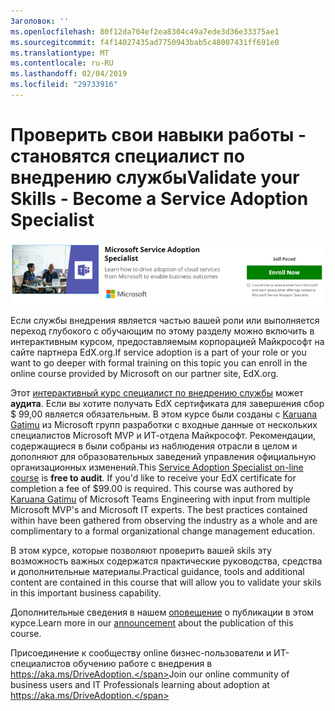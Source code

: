 ```yaml
---
Заголовок: ''
ms.openlocfilehash: 80f12da704ef2ea8304c49a7ede3d36e33375ae1
ms.sourcegitcommit: f4f14027435ad7750943bab5c48007431ff691e0
ms.translationtype: MT
ms.contentlocale: ru-RU
ms.lasthandoff: 02/04/2019
ms.locfileid: "29733916"
---
```

# <a name="validate-your-skills---become-a-service-adoption-specialist"></a><span data-ttu-id="40aab-102">Проверить свои навыки работы - становятся специалист по внедрению службы</span><span class="sxs-lookup"><span data-stu-id="40aab-102">Validate your Skills - Become a Service Adoption Specialist</span></span>

![Курс для специалистов внедрения службы](media/champs_sascourse.png)

<span data-ttu-id="40aab-104">Если службы внедрения является частью вашей роли или выполняется переход глубокого с обучающим по этому разделу можно включить в интерактивным курсом, предоставляемым корпорацией Майкрософт на сайте партнера EdX.org.</span><span class="sxs-lookup"><span data-stu-id="40aab-104">If service adoption is a part of your role or you want to go deeper with formal training on this topic you can enroll in the online course provided by Microsoft on our partner site, EdX.org.</span></span> 

<span data-ttu-id="40aab-p101">Этот [интерактивный курс специалист по внедрению службы](https://aka.ms/AdoptionCert) может **аудита**.  Если вы хотите получать EdX сертификата для завершения сбор $ 99,00 является обязательным.  В этом курсе были созданы с [Karuana Gatimu](https://linkedin.com/in/karuanagatimu) из Microsoft групп разработки с входные данные от нескольких специалистов Microsoft MVP и ИТ-отдела Майкрософт.  Рекомендации, содержащиеся в были собраны из наблюдения отрасли в целом и дополняют для образовательных заведений управления официальную организационных изменений.</span><span class="sxs-lookup"><span data-stu-id="40aab-p101">This [Service Adoption Specialist on-line course](https://aka.ms/AdoptionCert) is **free to audit**.  If you'd like to receive your EdX certificate for completion a fee of $99.00 is required.  This course was authored by [Karuana Gatimu](https://linkedin.com/in/karuanagatimu) of Microsoft Teams Engineering with input from multiple Microsoft MVP's and Microsoft IT experts.  The best practices contained within have been gathered from observing the industry as a whole and are complimentary to a formal organizational change management education.</span></span>  

<span data-ttu-id="40aab-109">В этом курсе, которые позволяют проверить вашей skils эту возможность важных содержатся практические руководства, средства и дополнительные материалы.</span><span class="sxs-lookup"><span data-stu-id="40aab-109">Practical guidance, tools and additional content are contained in this course that will allow you to validate your skils in this important business capability.</span></span>  

<span data-ttu-id="40aab-110">Дополнительные сведения в нашем [оповещение](https://aka.ms/AdoptionCertAnnouncement) о публикации в этом курсе.</span><span class="sxs-lookup"><span data-stu-id="40aab-110">Learn more in our [announcement](https://aka.ms/AdoptionCertAnnouncement) about the publication of this course.</span></span> 

<span data-ttu-id="40aab-111">Присоединение к сообществу online бизнес-пользователи и ИТ-специалистов обучению работе с внедрения в https://aka.ms/DriveAdoption.</span><span class="sxs-lookup"><span data-stu-id="40aab-111">Join our online community of business users and IT Professionals learning about adoption at https://aka.ms/DriveAdoption.</span></span> 
